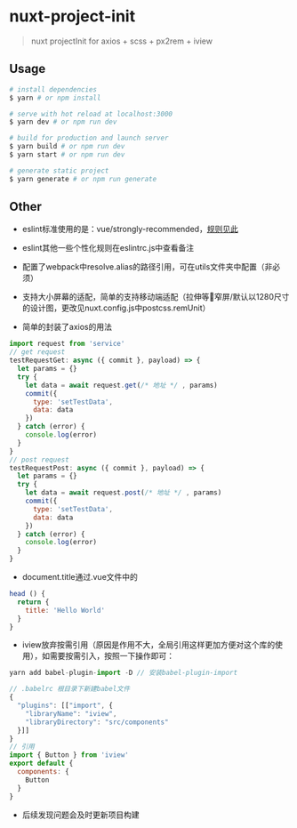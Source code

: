 # nuxt-project-init

> nuxt projectInit for axios + scss + px2rem + iview

## Usage

``` bash
# install dependencies
$ yarn # or npm install

# serve with hot reload at localhost:3000
$ yarn dev # or npm run dev

# build for production and launch server
$ yarn build # or npm run dev
$ yarn start # or npm run dev

# generate static project
$ yarn generate # or npm run generate
```
## Other

* eslint标准使用的是：vue/strongly-recommended，[规则见此](https://github.com/vuejs/eslint-plugin-vue#priority-a-essential-error-preventio)

* eslint其他一些个性化规则在eslintrc.js中查看备注

* 配置了webpack中resolve.alias的路径引用，可在utils文件夹中配置（非必须）

* 支持大小屏幕的适配，简单的支持移动端适配（拉伸等窄屏/默认以1280尺寸的设计图，更改见nuxt.config.js中postcss.remUnit）

* 简单的封装了axios的用法

```js
import request from 'service'
// get request
testRequestGet: async ({ commit }, payload) => {
  let params = {}
  try {
    let data = await request.get(/* 地址 */ , params)
    commit({
      type: 'setTestData',
      data: data
    })
  } catch (error) {
    console.log(error)
  }
}
// post request
testRequestPost: async ({ commit }, payload) => {
  let params = {}
  try {
    let data = await request.post(/* 地址 */ , params)
    commit({
      type: 'setTestData',
      data: data
    })
  } catch (error) {
    console.log(error)
  }
}
```
* document.title通过.vue文件中的
```js
head () {
  return {
    title: 'Hello World'
  }
}
```
* iview放弃按需引用（原因是作用不大，全局引用这样更加方便对这个库的使用），如需要按需引入，按照一下操作即可：

```js
yarn add babel-plugin-import -D // 安装babel-plugin-import

// .babelrc 根目录下新建babel文件
{
  "plugins": [["import", {
    "libraryName": "iview",
    "libraryDirectory": "src/components"
  }]]
}
// 引用
import { Button } from 'iview'
export default {
  components: {
    Button
  }
}
```

* 后续发现问题会及时更新项目构建
